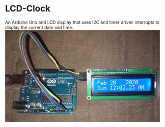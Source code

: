 # LCD-Clock
An Arduino Uno and LCD display that uses I2C and timer driven interrupts to display the current date and time.
![Arduino and LCD Display](/final-result.jpg?raw=true "Final Result of System")
